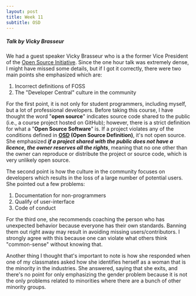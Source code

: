 ```yaml
---
layout: post
title: Week 11
subtitle: OSD
---
```


##### Talk by Vicky Brasseur
We had a guest speaker Vicky Brasseur who is a the former Vice President of the 
[Open Source Initiative][OSI]. Since the one hour talk was extremely dense, I 
might have missed some details, but if I got it correctly, there were two main 
points she emphasized which are:
  1. Incorrect definitions of FOSS  
  1. The "Developer Central" culture in the community  
  
For the first point, it is not only for student programmers, including myself,
but a lot of professional developers. Before taking this course, I have thought 
the word "**open source**" indicates source code shared to the public (i.e., a 
course project hosted on GitHub); however, there is a strict definition for what 
a "**Open Source Software**" is. If a project violates any of the conditions 
defined in **[OSD] (Open Source Definition)**, it's not open source. She 
emphasized ***if a project shared with the public does not have a licence, the 
owner reserves all the rights***, meaning that no one other than the owner can 
reproduce or distribute the project or source code, which is very unlikely open 
source.

The second point is how the culture in the community focuses on 
developers which results in the loss of a large number of potential users. She 
pointed out a few problems:
1. Documentation for non-programmers
2. Qualify of user-interface
3. Code of conduct 

For the third one, she recommends coaching the person who has unexpected 
behavior because everyone has their own standards. Banning them out right away 
may result in avoiding missing users/contributors. I strongly agree with this 
because one can violate what others think "common-sense" without knowing that.

Another thing I thought that's important to note is how she responded when one 
of my classmates asked how she identifies herself as a woman that is the 
minority in the industries. She answered, saying that she exits, and there's no 
point for only emphasizing the gender problem because it is not the only 
problems related to minorities where there are a bunch of other minority groups.


[OSI]: https://opensource.org
[OSD]: https://opensource.org/osd-annotated
